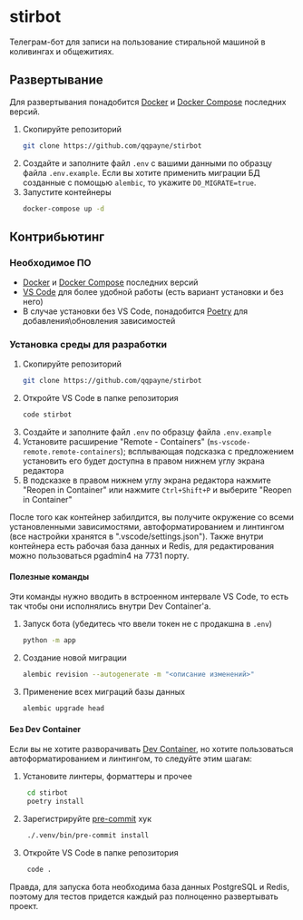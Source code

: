 # stirbot
Телеграм-бот для записи на пользование стиральной машиной в коливингах и общежитиях.

## Развертывание

Для развертывания понадобится [Docker](https://docs.docker.com/engine/install/) и [Docker Compose](https://docs.docker.com/compose/install/) последних версий.

1. Скопируйте репозиторий
   ```bash
   git clone https://github.com/qqpayne/stirbot
   ```
2. Создайте и заполните файл `.env` с вашими данными по образцу файла `.env.example`. Если вы хотите применить миграции БД созданные с помощью `alembic`, то укажите `DO_MIGRATE=true`.
3. Запустите контейнеры
   ```bash
   docker-compose up -d
   ```

## Контрибьютинг

### Необходимое ПО

- [Docker](https://docs.docker.com/engine/install/) и [Docker Compose](https://docs.docker.com/compose/install/) последних версий
- [VS Code](https://code.visualstudio.com/) для более удобной работы (есть вариант установки и без него)
- В случае установки без VS Code, понадобится [Poetry](https://python-poetry.org/) для добавления\обновления зависимостей

### Установка среды для разработки

1. Скопируйте репозиторий
   ```bash
   git clone https://github.com/qqpayne/stirbot
   ```
2. Откройте VS Code в папке репозитория
    ```bash
    code stirbot
    ```
3. Создайте и заполните файл `.env` по образцу файла `.env.example`
4. Установите расширение "Remote - Containers" (`ms-vscode-remote.remote-containers`); всплывающая подсказка с предложением установить его будет доступна в правом нижнем углу экрана редактора
5. В подсказке в правом нижнем углу экрана редактора нажмите "Reopen in Container" или нажмите `Ctrl+Shift+P` и выберите "Reopen in Container"

После того как контейнер забилдится, вы получите окружение со всеми установленными зависимостями, автоформатированием и линтингом (все настройки хранятся в ".vscode/settings.json"). Также внутри контейнера есть рабочая база данных и Redis, для редактирования можно пользоваться pgadmin4 на 7731 порту.

#### Полезные команды

Эти команды нужно вводить в встроенном интервале VS Code, то есть так чтобы они исполнялись внутри Dev Container'а.

1. Запуск бота (убедитесь что ввели токен не с продакшна в `.env`)
   ```bash
   python -m app
   ```
2. Создание новой миграции
   ```bash
   alembic revision --autogenerate -m "<описание изменений>"
   ```
3. Применение всех миграций базы данных
   ```bash
   alembic upgrade head
   ```

#### Без Dev Container

Если вы не хотите разворачивать [Dev Container](https://code.visualstudio.com/docs/remote/containers), но хотите пользоваться автоформатированием и линтингом, то следуйте этим шагам:

1. Установите линтеры, форматтеры и прочее
   ```bash
    cd stirbot
    poetry install
   ```
2. Зарегистрируйте [pre-commit](https://pre-commit.com/) хук
   ```bash
    ./.venv/bin/pre-commit install
   ```
3. Откройте VS Code в папке репозитория
   ```bash
    code .
   ```

Правда, для запуска бота необходима база данных PostgreSQL и Redis, поэтому для тестов придется каждый раз полноценно развертывать проект.
